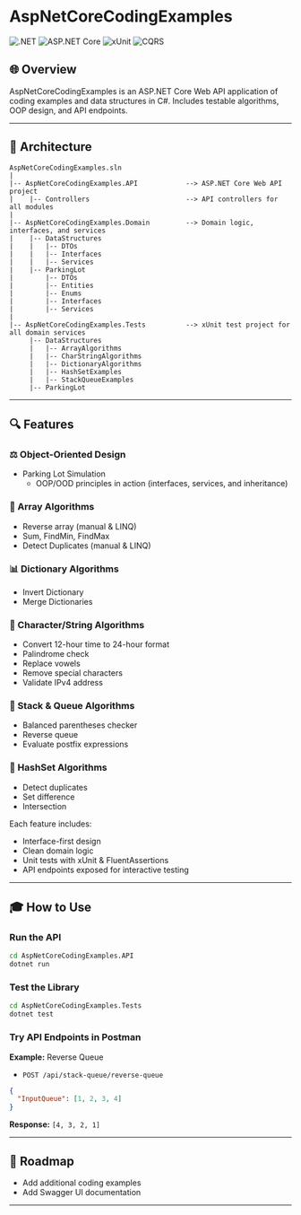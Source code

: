 # AspNetCoreCodingExamples

![.NET](https://img.shields.io/badge/.NET-8.0-blueviolet)
![ASP.NET Core](https://img.shields.io/badge/ASP.NET-Core-red)
![xUnit](https://img.shields.io/badge/xUnit-tested-green)
![CQRS](https://img.shields.io/badge/Architecture-Clean%20Architecture-yellow)

## 🌐 Overview
AspNetCoreCodingExamples is an ASP.NET Core Web API application of coding examples and data structures in C#.  Includes testable algorithms, OOP design, and API endpoints.

---

## 🔄 Architecture
```
AspNetCoreCodingExamples.sln
|
|-- AspNetCoreCodingExamples.API            --> ASP.NET Core Web API project
|    |-- Controllers                        --> API controllers for all modules
|
|-- AspNetCoreCodingExamples.Domain         --> Domain logic, interfaces, and services
|    |-- DataStructures
|    |   |-- DTOs
|    |   |-- Interfaces
|    |   |-- Services
|    |-- ParkingLot
|        |-- DTOs
|        |-- Entities
|        |-- Enums
|        |-- Interfaces
|        |-- Services
|
|-- AspNetCoreCodingExamples.Tests          --> xUnit test project for all domain services
     |-- DataStructures
     |   |-- ArrayAlgorithms
     |   |-- CharStringAlgorithms
     |   |-- DictionaryAlgorithms
     |   |-- HashSetExamples
     |   |-- StackQueueExamples
     |-- ParkingLot
```

---

## 🔍 Features

### ⚖️ Object-Oriented Design
- Parking Lot Simulation
  - OOP/OOD principles in action (interfaces, services, and inheritance)

### 📏 Array Algorithms
- Reverse array (manual & LINQ)
- Sum, FindMin, FindMax
- Detect Duplicates (manual & LINQ)

### 📊 Dictionary Algorithms
- Invert Dictionary
- Merge Dictionaries

### 🔹 Character/String Algorithms
- Convert 12-hour time to 24-hour format
- Palindrome check
- Replace vowels
- Remove special characters
- Validate IPv4 address

### 🚫 Stack & Queue Algorithms
- Balanced parentheses checker
- Reverse queue
- Evaluate postfix expressions

### 💫 HashSet Algorithms
- Detect duplicates
- Set difference
- Intersection

Each feature includes:
- Interface-first design
- Clean domain logic
- Unit tests with xUnit & FluentAssertions
- API endpoints exposed for interactive testing

---

## 🎓 How to Use

### Run the API
```bash
cd AspNetCoreCodingExamples.API
dotnet run
```

### Test the Library
```bash
cd AspNetCoreCodingExamples.Tests
dotnet test
```

### Try API Endpoints in Postman
**Example:** Reverse Queue
- `POST /api/stack-queue/reverse-queue`
```json
{
  "InputQueue": [1, 2, 3, 4]
}
```
**Response:** `[4, 3, 2, 1]`

---

## 🌟 Roadmap
- Add additional coding examples
- Add Swagger UI documentation

---
